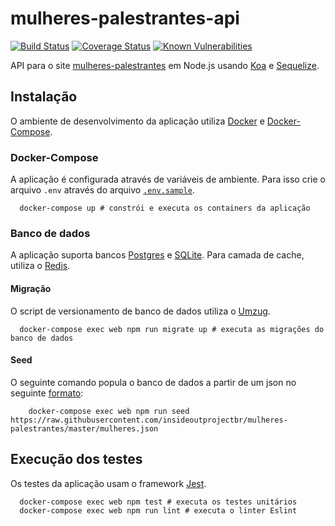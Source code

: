 # mulheres-palestrantes-api

[![Build Status](https://travis-ci.org/insideoutprojectbr/mulheres-palestrantes-api.svg?branch=master)](https://travis-ci.org/insideoutprojectbr/mulheres-palestrantes-api)
[![Coverage Status](https://coveralls.io/repos/github/insideoutprojectbr/mulheres-palestrantes-api/badge.svg)](https://coveralls.io/github/insideoutprojectbr/mulheres-palestrantes-api)
[![Known Vulnerabilities](https://snyk.io/test/github/insideoutprojectbr/mulheres-palestrantes-api/badge.svg)](https://snyk.io/test/github/insideoutprojectbr/mulheres-palestrantes-api)

API para o site [mulheres-palestrantes](https://github.com/insideoutprojectbr/mulheres-palestrantes) em Node.js usando [Koa](http://koajs.com/) e [Sequelize](http://docs.sequelizejs.com/).

## Instalação

O ambiente de desenvolvimento da aplicação utiliza [Docker](https://docs.docker.com/engine/installation/linux/docker-ce/ubuntu/) e [Docker-Compose](https://docs.docker.com/compose/install/).

### Docker-Compose

A aplicação é configurada através de variáveis de ambiente.
Para isso crie o arquivo `.env` através do arquivo [`.env.sample`](.env.sample).

```
  docker-compose up # constrói e executa os containers da aplicação
```

### Banco de dados

A aplicação suporta bancos [Postgres](https://www.postgresql.org/) e [SQLite](https://sqlite.org/).
Para camada de cache, utiliza o [Redis](https://redis.io/).

#### Migração

O script de versionamento de banco de dados utiliza o [Umzug](https://github.com/sequelize/umzug).

```
  docker-compose exec web npm run migrate up # executa as migrações do banco de dados
```

#### Seed

O seguinte comando popula o banco de dados a partir de um json no seguinte [formato](https://raw.githubusercontent.com/insideoutprojectbr/mulheres-palestrantes/master/mulheres.json):

```
    docker-compose exec web npm run seed https://raw.githubusercontent.com/insideoutprojectbr/mulheres-palestrantes/master/mulheres.json
```

## Execução dos testes

Os testes da aplicação usam o framework [Jest](http://facebook.github.io/jest/).  

```
  docker-compose exec web npm test # executa os testes unitários
  docker-compose exec web npm run lint # executa o linter Eslint
```
